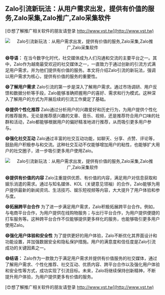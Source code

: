 ## **Zalo引流新玩法：从用户需求出发，提供有价值的服务,Zalo采集,Zalo推广,Zalo采集软件**

[😍想了解推广相关软件的朋友请登录 http://www.vst.tw](http://www.vst.tw)

 <center><img src="https://vst.tw/MP4/tuiguang/png/0.png" alt="Zalo引流新玩法：从用户需求出发，提供有价值的服务,Zalo采集,Zalo推广,Zalo采集软件"></center>

**😄导语：**
在当今数字化时代，社交媒体成为人们沟通和交流的主要平台之一。其中，Zalo作为越南最受欢迎的社交媒体之一，一直致力于通过创新的引流方式满足用户需求，并为他们提供有价值的服务。本文将介绍Zalo引流的新玩法，强调以用户需求为核心，提供有价值的服务的重要性。

**😄了解用户需求**
Zalo引流的第一步是深入了解用户需求。通过市场调研、用户反馈和数据分析等手段，Zalo能够准确把握用户的喜好、需求和行为模式。这种深入了解用户的方式为开展后续的引流工作奠定了基础。

**😄提供个性化推荐**
Zalo通过分析用户的兴趣爱好和历史行为，为用户提供个性化的推荐服务。无论是推荐感兴趣的文章、音乐、视频，还是推荐符合用户口味的社群和活动，Zalo都能够根据用户的偏好精准地进行推荐，从而吸引更多用户参与。

**😄强化社交互动**
Zalo通过丰富的社交互动功能，如聊天、分享、点赞、评论等，鼓励用户积极参与和交流。这种社交互动不仅能够增加用户的粘性，也能够扩大用户的社交圈子，进一步吸引更多用户使用Zalo。

 <center><img src="https://vst.tw/MP4/tuiguang/png/7.png" alt="Zalo引流新玩法：从用户需求出发，提供有价值的服务,Zalo采集,Zalo推广,Zalo采集软件"></center>

**😄提供有价值的内容**
Zalo注重提供优质、有价值的内容，满足用户对信息获取和娱乐消遣的需求。通过与知名媒体、KOL（关键意见领袖）的合作，Zalo能够为用户提供最新的新闻资讯、生活技巧、娱乐短视频等内容，大大提升了用户体验和参与度。

**😄拓展跨平台合作**
为了进一步满足用户需求，Zalo积极拓展跨平台合作。例如，与电商平台合作，为用户提供在线购物服务；与出行平台合作，为用户提供便捷的打车服务等。这种跨平台合作不仅能够提供更多样化的服务，也能够吸引更多用户使用Zalo。

**😄强化用户体验和安全性**
为了提供更好的用户体验，Zalo不断优化其界面设计和功能设置，并加强数据安全和隐私保护措施。用户的满意度和信任度是Zalo引流成功的关键因素之一。

**😄结语：**
Zalo作为一款致力于满足用户需求并提供有价值服务的社交媒体，通过了解用户需求、个性化推荐、社交互动、优质内容、跨平台合作以及强化用户体验和安全性等方式，成功实现了引流目标。未来，Zalo将继续保持创新精神，不断提升用户体验，为用户提供更多有价值的服务。

[😍想了解推广相关软件的朋友请登录 http://www.vst.tw](http://www.vst.tw)



